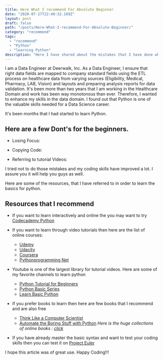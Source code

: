 ```yaml
---
title: Here What I recommend For Absolute Beginner
date: "2020-07-17T22:40:32.169Z"
layout: post
draft: false
path: "/posts/Here-What-I-recommend-For-Absolute-Beginner/"
category: "recommend"
tags:
  - "recommend"
  - "Python"
  - "learning Python"
description: "Here I have shared about the mistakes that I have done while learning to code. And the list of the handful resources in order to practice to code."
---
```


I am a Data Engineer at Deerwalk, Inc. As a Data Engineer, I ensure that right data fields are mapped to company standard fields using the ETL process on healthcare data from varying sources (Eligibility, Medical, Pharmacy, LAB, Vision) and layouts and preparing analysis reports for data validation.
 It's been more than two years that I am working in the Healthcare Domain and work has been way monotonous than ever. Therefore, I wanted to enhance my skills in the data domain. I found out that
Python is one of the valuable skills needed for a Data Science career.

It's been months that I had started to learn Python.

## Here are a few Dont's for the beginners.

* Losing Focus:

* Copying Code:

* Referring to tutorial Videos:

I tried not to do those mistakes and my coding skills have improved a lot. I assure you it will help you guys as well.

Here are some of the resources, that I have referred to in order to learn the basics for python.

## Resources that I recommend

* If you want to learn interactively and online the you may want to try [Codecademy Python](https://www.codecademy.com/learn/learn-python)

* If you want to learn through video tutorials then here are the list of online courses:
  * [Udemy](https://www.udemy.com/course/python-for-absolute-beginners-u/)
  * [Udacity](https://www.udacity.com/course/introduction-to-python--ud1110)
  * [Coursera](https://www.coursera.org/learn/python4)
  * [Pythonprogramming Net](https://pythonprogramming.net/)

* Youtube is one of the largest library for tutorial videos. Here are some of my favorite channels to learn python
  * [Python Tutorial for Beginners](https://www.youtube.com/watch?v=YYXdXT2l-Gg&list=PL-osiE80TeTskrapNbzXhwoFUiLCjGgY7)
  * [Python Basic Series](https://www.youtube.com/watch?v=HBxCHonP6Ro&list=PL6gx4Cwl9DGAcbMi1sH6oAMk4JHw91mC_)
  * [Learn Basic Python](https://www.youtube.com/watch?v=oVp1vrfL_w4&list=PLQVvvaa0QuDe8XSftW-RAxdo6OmaeL85M)

* If you prefer books to learn then here are few books that I recommend and are also free
  * [Think Like a Computer Scientist](https://runestone.academy/runestone/books/published/thinkcspy/index.html)
  * [Automate the Boring Stuff with Python](https://automatetheboringstuff.com/)
  *Here is the huge collections of online books : [click](https://pythonbooks.revolunet.com/)*

* If you have already master the basic syntax and want to test your coding skills then you can test it on [Project Euler](https://projecteuler.net/)

I hope this article was of great use. Happy Coding!!!
